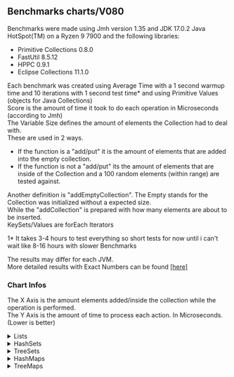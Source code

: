 ## Benchmarks charts/V080

Benchmarks were made using Jmh version 1.35 and JDK 17.0.2 Java HotSpot(TM) on a Ryzen 9 7900 and the following libraries:
- Primitive Collections 0.8.0
- FastUtil 8.5.12
- HPPC 0.9.1
- Eclipse Collections 11.1.0

Each benchmark was created using Average Time with a 1 second warmup time and 10 iterations with 1 second test time* and using Primitive Values (objects for Java Collections)    
Score is the amount of time it took to do each operation in Microseconds (according to Jmh)    
The Variable Size defines the amount of elements the Collection had to deal with.    
These are used in 2 ways.    
- If the function is a "add/put" it is the amount of elements that are added into the empty collection.
- If the function is not a "add/put" its the amount of elements that are inside of the Collection and a 100 random elements (within range) are tested against.

Another definition is "addEmptyCollection". The Empty stands for the Collection was initialized without a expected size.    
While the "addCollection" is prepared with how many elements are about to be inserted.    
KeySets/Values are forEach Iterators    

1* It takes 3-4 hours to test everything so short tests for now until i can't wait like 8-16 hours with slower Benchmarks    
   
The results may differ for each JVM.    
More detailed results with Exact Numbers can be found [[here]](BENCHMARKS.md)

### Chart Infos
The X Axis is the amount elements added/inside the collection while the operation is performed.   
The Y Axis is the amount of time to process each action. In Microseconds. (Lower is better)

<details>
<summary>Lists</summary>
<p>

## Add

![image](charts/V080/lists/add.png)

## AddEmpty

![image](charts/V080/lists/addEmpty.png)

## For Loop

![image](charts/V080/lists/iterateForLoop.png)

## Remove

![image](charts/V080/lists/remove.png)

## To Array

![image](charts/V080/lists/toArray.png)

</p>
</details>

<details>
<summary>HashSets</summary>
<p>

## Add

![image](charts/V080/sets/add.png)

## AddEmpty

![image](charts/V080/sets/addEmpty.png)

## Contains

![image](charts/V080/sets/contains.png)

## For Loop

![image](charts/V080/sets/iterateForLoop.png)

## Remove

![image](charts/V080/sets/remove.png)

## To Array

![image](charts/V080/sets/toArray.png)

</p>
</details>

<details>
<summary>TreeSets</summary>
<p>

## Add

![image](charts/V080/tree-sets/add.png)

## Contains

![image](charts/V080/tree-sets/contains.png)

## For Loop

![image](charts/V080/tree-sets/iterateForLoop.png)

## Remove

![image](charts/V080/tree-sets/remove.png)

## To Array

![image](charts/V080/tree-sets/toArray.png)

</p>
</details>

<details>
<summary>HashMaps</summary>
<p>

## Put

![image](charts/V080/maps/put.png)

## PutEmpty

![image](charts/V080/maps/putEmpty.png)

## Contains Key

![image](charts/V080/maps/containsKey.png)

## For Each

![image](charts/V080/maps/forEach.png)

## Clone

![image](charts/V080/maps/clone.png)

## Get

![image](charts/V080/maps/get.png)

## Get Or Default

![image](charts/V080/maps/getOrDefault.png)

## Remove

![image](charts/V080/maps/remove.png)

</p>
</details>

<details>
<summary>TreeMaps</summary>
<p>

## Put

![image](charts/V080/tree-maps/put.png)

## Contains Key

![image](charts/V080/tree-maps/containsKey.png)

## For Each

![image](charts/V080/tree-maps/forEach.png)

## Clone

![image](charts/V080/tree-maps/clone.png)

## Get

![image](charts/V080/tree-maps/get.png)

## Get Or Default

![image](charts/V080/tree-maps/getOrDefault.png)

## Remove

![image](charts/V080/tree-maps/remove.png)

</p>
</details>